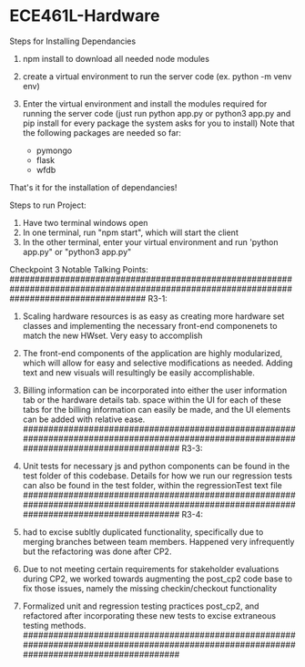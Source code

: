 # ECE461L-Hardware

Steps for Installing Dependancies
1. npm install to download all needed node modules

2. create a virtual environment to run the server code (ex. python -m venv env)

3. Enter the virtual environment and install the modules required for running the server code (just run python app.py or python3 app.py and pip install <package> for every package the system asks for you to install)
    Note that the following packages are needed so far:
    - pymongo
    - flask
    - wfdb

That's it for the installation of dependancies!

Steps to run Project:
1. Have two terminal windows open 
2. In one terminal, run "npm start", which will start the client 
3. In the other terminal, enter your virtual environment and run 'python app.py" or "python3 app.py"

Checkpoint 3 Notable Talking Points:
###########################################################################################################################################
R3-1:
1. Scaling hardware resources is as easy as creating more hardware set classes and implementing the necessary front-end componenets to match the new HWset. Very easy to accomplish

2. The front-end components of the application are highly modularized, which will allow for easy and selective modifications as needed. Adding text and new visuals will resultingly be easily accomplishable.

3. Billing information can be incorporated into either the user information tab or the hardware details tab. space within the UI for each of these tabs for the billing information can easily be made, and the UI elements can be added with relative ease.
###########################################################################################################################################
R3-3: 
1. Unit tests for necessary js and python components can be found in the test folder of this codebase. Details for how we run our regression tests can also be found in the test folder, within the regressionTest text file
###########################################################################################################################################
R3-4:
1. had to excise subltly duplicated functionality, specifically due to merging branches between team members. Happened very infrequently but the refactoring was done after CP2.

2. Due to not meeting certain requirements for stakeholder evaluations during CP2, we worked towards augmenting the post_cp2 code base to fix those issues, namely the missing checkin/checkout functionality

3. Formalized unit and regression testing practices post_cp2, and refactored after incorporating these new tests to excise extraneous testing methods.
###########################################################################################################################################